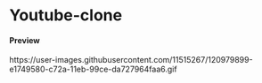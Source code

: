 # Youtube-clone
<h4>Preview</h4>
https://user-images.githubusercontent.com/11515267/120979899-e1749580-c72a-11eb-99ce-da727964faa6.gif
